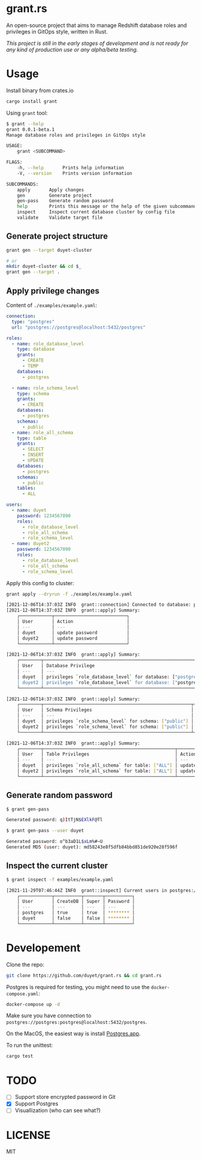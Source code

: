 # grant.rs

An open-source project that aims to manage Redshift database roles and privileges in GitOps style, written in Rust.

_This project is still in the early stages of development and is not ready for any kind of production use or any alpha/beta testing._

# Usage

Install binary from crates.io

```bash
cargo install grant
```

Using `grant` tool:

```bash
$ grant --help
grant 0.0.1-beta.1
Manage database roles and privileges in GitOps style

USAGE:
    grant <SUBCOMMAND>

FLAGS:
    -h, --help       Prints help information
    -V, --version    Prints version information

SUBCOMMANDS:
    apply       Apply changes
    gen         Generate project
    gen-pass    Generate random password
    help        Prints this message or the help of the given subcommand(s)
    inspect     Inspect current database cluster by config file
    validate    Validate target file
```

## Generate project structure

```bash
grant gen --target duyet-cluster

# or
mkdir duyet-cluster && cd $_
grant gen --target .
```

## Apply privilege changes

Content of `./examples/example.yaml`:

```yaml
connection:
  type: "postgres"
  url: "postgres://postgres@localhost:5432/postgres"

roles:
  - name: role_database_level
    type: database
    grants:
      - CREATE
      - TEMP
    databases:
      - postgres

  - name: role_schema_level
    type: schema
    grants:
      - CREATE
    databases:
      - postgres
    schemas:
      - public
  - name: role_all_schema
    type: table
    grants:
      - SELECT
      - INSERT
      - UPDATE
    databases:
      - postgres
    schemas:
      - public
    tables:
      - ALL

users:
  - name: duyet
    password: 1234567890
    roles:
      - role_database_level
      - role_all_schema
      - role_schema_level
  - name: duyet2
    password: 1234567890
    roles:
      - role_database_level
      - role_all_schema
      - role_schema_level
```

Apply this config to cluster:

```bash
grant apply --dryrun -f ./examples/example.yaml

[2021-12-06T14:37:03Z INFO  grant::connection] Connected to database: postgres://postgres@localhost:5432/postgres
[2021-12-06T14:37:03Z INFO  grant::apply] Summary:
    ┌────────────┬───────────────────────────┐
    │ User       │ Action                    │
    │ ---        │ ---                       │
    │ duyet      │ update password           │
    │ duyet2     │ update password           │
    └────────────┴───────────────────────────┘

[2021-12-06T14:37:03Z INFO  grant::apply] Summary:
    ┌────────┬───────────────────────────────────────────────────────────┬─────────┐
    │ User   │ Database Privilege                                        │ Action  │
    │ ---    │ ---                                                       │ ---     │
    │ duyet  │ privileges `role_database_level` for database: ["postgre+ │ updated │
    │ duyet2 │ privileges `role_database_level` for database: ["postgre+ │ updated │
    └────────┴───────────────────────────────────────────────────────────┴─────────┘

[2021-12-06T14:37:03Z INFO  grant::apply] Summary:
    ┌────────┬───────────────────────────────────────────────────────┬─────────┐
    │ User   │ Schema Privileges                                     │ Action  │
    │ ---    │ ---                                                   │ ---     │
    │ duyet  │ privileges `role_schema_level` for schema: ["public"] │ updated │
    │ duyet2 │ privileges `role_schema_level` for schema: ["public"] │ updated │
    └────────┴───────────────────────────────────────────────────────┴─────────┘

[2021-12-06T14:37:03Z INFO  grant::apply] Summary:
    ┌────────┬─────────────────────────────────────────────────┬─────────┐
    │ User   │ Table Privileges                                │ Action  │
    │ ---    │ ---                                             │ ---     │
    │ duyet  │ privileges `role_all_schema` for table: ["ALL"] │ updated │
    │ duyet2 │ privileges `role_all_schema` for table: ["ALL"] │ updated │
    └────────┴─────────────────────────────────────────────────┴─────────┘
```

## Generate random password

```bash
$ grant gen-pass

Generated password: q)ItTjN$EXlkF@Tl
```

```bash
$ grant gen-pass --user duyet

Generated password: o^b3aD1L$xLm%#~U
Generated MD5 (user: duyet): md58243e8f5dfb84bbd851de920e28f596f
```

## Inspect the current cluster

```bash
$ grant inspect -f examples/example.yaml

[2021-11-29T07:46:44Z INFO  grant::inspect] Current users in postgres://postgres@localhost:5432/postgres:
    ┌────────────┬──────────┬───────┬──────────┐
    │ User       │ CreateDB │ Super │ Password │
    │ ---        │ ---      │ ---   │ ---      │
    │ postgres   │ true     │ true  │ ******** │
    │ duyet      │ false    │ false │ ******** │
    └────────────┴──────────┴───────┴──────────┘
```

# Developement

Clone the repo:

```bash
git clone https://github.com/duyet/grant.rs && cd grant.rs
```

Postgres is required for testing, you might need to use the `docker-compose.yaml`:

```bash
docker-compose up -d
```

Make sure you have connection to `postgres://postgres:postgres@localhost:5432/postgres`.

On the MacOS, the easiest way is install [Postgres.app](https://postgresapp.com).

To run the unittest:

```bash
cargo test
```

# TODO

- [ ] Support store encrypted password in Git
- [x] Support Postgres
- [ ] Visuallization (who can see what?)

# LICENSE

MIT
